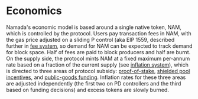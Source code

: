 # Economics

Namada's economic model is based around a single native token, NAM, which is controlled by the protocol. Users pay transaction fees in NAM, with the gas price adjusted on a sliding P control (aka EIP 1559, described further in [fee system](./economics/fee-system.md), so demand for NAM can be expected to track demand for block space. Half of fees are paid to block producers and half are burnt. On the supply side, the protocol mints NAM at a fixed maximum per-annum rate based on a fraction of the current supply (see [inflation system](./economics/inflation-system.md)), which is directed to three areas of protocol subsidy: [proof-of-stake](./economics/proof-of-stake.md), [shielded pool incentives](./economics/shielded-pool-incentives.md), and [public-goods funding](./economics/public-goods-funding.md). Inflation rates for these three areas are adjusted independently (the first two on PD controllers and the third based on funding decisions) and excess tokens are slowly burned.